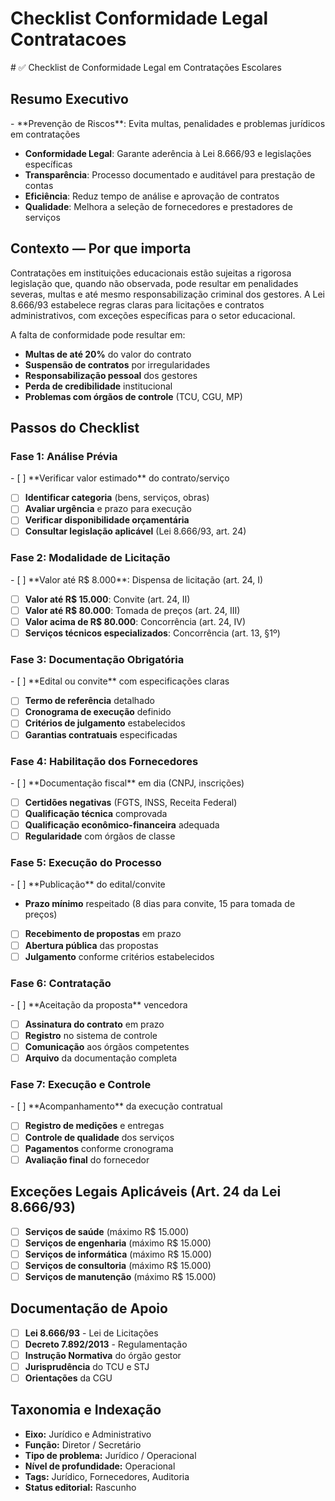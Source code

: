 # Checklist Conformidade Legal Contratacoes

﻿# ✅ Checklist de Conformidade Legal em Contratações Escolares

<!-- METADADOS DE CLASSIFICACAO -->
<!-- 
Eixo Tematico: governanca
Subcategoria: GOV-RIS
Funcao Alvo: GESTOR
Tipo de Conteudo: CHK
Nivel de Profundidade: OPE
Status Editorial: Rascunho
Codigo de Indexacao: GOV-RIS-GESTOR-CHK-OPE-IDE
Palavras-chave: riscos
Data de Classificacao: 2025-09-18 12:13:53
-->
## Resumo Executivo

<!-- METADADOS DE CLASSIFICACAO -->
<!-- 
Eixo Tematico: governanca
Subcategoria: GOV-RIS
Funcao Alvo: GESTOR
Tipo de Conteudo: CHK
Nivel de Profundidade: OPE
Status Editorial: Rascunho
Codigo de Indexacao: GOV-RIS-GESTOR-CHK-OPE-IDE
Palavras-chave: riscos
Data de Classificacao: 2025-09-18 12:13:53
-->- **Prevenção de Riscos**: Evita multas, penalidades e problemas jurídicos em contratações
- **Conformidade Legal**: Garante aderência à Lei 8.666/93 e legislações específicas
- **Transparência**: Processo documentado e auditável para prestação de contas
- **Eficiência**: Reduz tempo de análise e aprovação de contratos
- **Qualidade**: Melhora a seleção de fornecedores e prestadores de serviços

## Contexto — Por que importa

<!-- METADADOS DE CLASSIFICACAO -->
<!-- 
Eixo Tematico: governanca
Subcategoria: GOV-RIS
Funcao Alvo: GESTOR
Tipo de Conteudo: CHK
Nivel de Profundidade: OPE
Status Editorial: Rascunho
Codigo de Indexacao: GOV-RIS-GESTOR-CHK-OPE-IDE
Palavras-chave: riscos
Data de Classificacao: 2025-09-18 12:13:53
-->
Contratações em instituições educacionais estão sujeitas a rigorosa legislação que, quando não observada, pode resultar em penalidades severas, multas e até mesmo responsabilização criminal dos gestores. A Lei 8.666/93 estabelece regras claras para licitações e contratos administrativos, com exceções específicas para o setor educacional.

A falta de conformidade pode resultar em:
- **Multas de até 20%** do valor do contrato
- **Suspensão de contratos** por irregularidades
- **Responsabilização pessoal** dos gestores
- **Perda de credibilidade** institucional
- **Problemas com órgãos de controle** (TCU, CGU, MP)

## Passos do Checklist

<!-- METADADOS DE CLASSIFICACAO -->
<!-- 
Eixo Tematico: governanca
Subcategoria: GOV-RIS
Funcao Alvo: GESTOR
Tipo de Conteudo: CHK
Nivel de Profundidade: OPE
Status Editorial: Rascunho
Codigo de Indexacao: GOV-RIS-GESTOR-CHK-OPE-IDE
Palavras-chave: riscos
Data de Classificacao: 2025-09-18 12:13:53
-->
### Fase 1: Análise Prévia

<!-- METADADOS DE CLASSIFICACAO -->
<!-- 
Eixo Tematico: governanca
Subcategoria: GOV-RIS
Funcao Alvo: GESTOR
Tipo de Conteudo: CHK
Nivel de Profundidade: OPE
Status Editorial: Rascunho
Codigo de Indexacao: GOV-RIS-GESTOR-CHK-OPE-IDE
Palavras-chave: riscos
Data de Classificacao: 2025-09-18 12:13:53
-->- [ ] **Verificar valor estimado** do contrato/serviço
- [ ] **Identificar categoria** (bens, serviços, obras)
- [ ] **Avaliar urgência** e prazo para execução
- [ ] **Verificar disponibilidade orçamentária**
- [ ] **Consultar legislação aplicável** (Lei 8.666/93, art. 24)

### Fase 2: Modalidade de Licitação

<!-- METADADOS DE CLASSIFICACAO -->
<!-- 
Eixo Tematico: governanca
Subcategoria: GOV-RIS
Funcao Alvo: GESTOR
Tipo de Conteudo: CHK
Nivel de Profundidade: OPE
Status Editorial: Rascunho
Codigo de Indexacao: GOV-RIS-GESTOR-CHK-OPE-IDE
Palavras-chave: riscos
Data de Classificacao: 2025-09-18 12:13:53
-->- [ ] **Valor até R$ 8.000**: Dispensa de licitação (art. 24, I)
- [ ] **Valor até R$ 15.000**: Convite (art. 24, II)
- [ ] **Valor até R$ 80.000**: Tomada de preços (art. 24, III)
- [ ] **Valor acima de R$ 80.000**: Concorrência (art. 24, IV)
- [ ] **Serviços técnicos especializados**: Concorrência (art. 13, §1º)

### Fase 3: Documentação Obrigatória

<!-- METADADOS DE CLASSIFICACAO -->
<!-- 
Eixo Tematico: governanca
Subcategoria: GOV-RIS
Funcao Alvo: GESTOR
Tipo de Conteudo: CHK
Nivel de Profundidade: OPE
Status Editorial: Rascunho
Codigo de Indexacao: GOV-RIS-GESTOR-CHK-OPE-IDE
Palavras-chave: riscos
Data de Classificacao: 2025-09-18 12:13:53
-->- [ ] **Edital ou convite** com especificações claras
- [ ] **Termo de referência** detalhado
- [ ] **Cronograma de execução** definido
- [ ] **Critérios de julgamento** estabelecidos
- [ ] **Garantias contratuais** especificadas

### Fase 4: Habilitação dos Fornecedores

<!-- METADADOS DE CLASSIFICACAO -->
<!-- 
Eixo Tematico: governanca
Subcategoria: GOV-RIS
Funcao Alvo: GESTOR
Tipo de Conteudo: CHK
Nivel de Profundidade: OPE
Status Editorial: Rascunho
Codigo de Indexacao: GOV-RIS-GESTOR-CHK-OPE-IDE
Palavras-chave: riscos
Data de Classificacao: 2025-09-18 12:13:53
-->- [ ] **Documentação fiscal** em dia (CNPJ, inscrições)
- [ ] **Certidões negativas** (FGTS, INSS, Receita Federal)
- [ ] **Qualificação técnica** comprovada
- [ ] **Qualificação econômico-financeira** adequada
- [ ] **Regularidade** com órgãos de classe

### Fase 5: Execução do Processo

<!-- METADADOS DE CLASSIFICACAO -->
<!-- 
Eixo Tematico: governanca
Subcategoria: GOV-RIS
Funcao Alvo: GESTOR
Tipo de Conteudo: CHK
Nivel de Profundidade: OPE
Status Editorial: Rascunho
Codigo de Indexacao: GOV-RIS-GESTOR-CHK-OPE-IDE
Palavras-chave: riscos
Data de Classificacao: 2025-09-18 12:13:53
-->- [ ] **Publicação** do edital/convite
- **Prazo mínimo** respeitado (8 dias para convite, 15 para tomada de preços)
- [ ] **Recebimento de propostas** em prazo
- [ ] **Abertura pública** das propostas
- [ ] **Julgamento** conforme critérios estabelecidos

### Fase 6: Contratação

<!-- METADADOS DE CLASSIFICACAO -->
<!-- 
Eixo Tematico: governanca
Subcategoria: GOV-RIS
Funcao Alvo: GESTOR
Tipo de Conteudo: CHK
Nivel de Profundidade: OPE
Status Editorial: Rascunho
Codigo de Indexacao: GOV-RIS-GESTOR-CHK-OPE-IDE
Palavras-chave: riscos
Data de Classificacao: 2025-09-18 12:13:53
-->- [ ] **Aceitação da proposta** vencedora
- [ ] **Assinatura do contrato** em prazo
- [ ] **Registro** no sistema de controle
- [ ] **Comunicação** aos órgãos competentes
- [ ] **Arquivo** da documentação completa

### Fase 7: Execução e Controle

<!-- METADADOS DE CLASSIFICACAO -->
<!-- 
Eixo Tematico: governanca
Subcategoria: GOV-RIS
Funcao Alvo: GESTOR
Tipo de Conteudo: CHK
Nivel de Profundidade: OPE
Status Editorial: Rascunho
Codigo de Indexacao: GOV-RIS-GESTOR-CHK-OPE-IDE
Palavras-chave: riscos
Data de Classificacao: 2025-09-18 12:13:53
-->- [ ] **Acompanhamento** da execução contratual
- [ ] **Registro de medições** e entregas
- [ ] **Controle de qualidade** dos serviços
- [ ] **Pagamentos** conforme cronograma
- [ ] **Avaliação final** do fornecedor

## Exceções Legais Aplicáveis (Art. 24 da Lei 8.666/93)

<!-- METADADOS DE CLASSIFICACAO -->
<!-- 
Eixo Tematico: governanca
Subcategoria: GOV-RIS
Funcao Alvo: GESTOR
Tipo de Conteudo: CHK
Nivel de Profundidade: OPE
Status Editorial: Rascunho
Codigo de Indexacao: GOV-RIS-GESTOR-CHK-OPE-IDE
Palavras-chave: riscos
Data de Classificacao: 2025-09-18 12:13:53
-->
- [ ] **Serviços de saúde** (máximo R$ 15.000)
- [ ] **Serviços de engenharia** (máximo R$ 15.000)
- [ ] **Serviços de informática** (máximo R$ 15.000)
- [ ] **Serviços de consultoria** (máximo R$ 15.000)
- [ ] **Serviços de manutenção** (máximo R$ 15.000)

## Documentação de Apoio

<!-- METADADOS DE CLASSIFICACAO -->
<!-- 
Eixo Tematico: governanca
Subcategoria: GOV-RIS
Funcao Alvo: GESTOR
Tipo de Conteudo: CHK
Nivel de Profundidade: OPE
Status Editorial: Rascunho
Codigo de Indexacao: GOV-RIS-GESTOR-CHK-OPE-IDE
Palavras-chave: riscos
Data de Classificacao: 2025-09-18 12:13:53
-->
- [ ] **Lei 8.666/93** - Lei de Licitações
- [ ] **Decreto 7.892/2013** - Regulamentação
- [ ] **Instrução Normativa** do órgão gestor
- [ ] **Jurisprudência** do TCU e STJ
- [ ] **Orientações** da CGU

## Taxonomia e Indexação

<!-- METADADOS DE CLASSIFICACAO -->
<!-- 
Eixo Tematico: governanca
Subcategoria: GOV-RIS
Funcao Alvo: GESTOR
Tipo de Conteudo: CHK
Nivel de Profundidade: OPE
Status Editorial: Rascunho
Codigo de Indexacao: GOV-RIS-GESTOR-CHK-OPE-IDE
Palavras-chave: riscos
Data de Classificacao: 2025-09-18 12:13:53
-->
- **Eixo:** Jurídico e Administrativo
- **Função:** Diretor / Secretário
- **Tipo de problema:** Jurídico / Operacional
- **Nível de profundidade:** Operacional
- **Tags:** Jurídico, Fornecedores, Auditoria
- **Status editorial:** Rascunho

